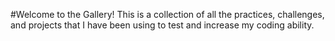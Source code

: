 #Welcome to the Gallery!
This is a collection of all the practices, challenges, and projects that I have been using to test and increase my coding ability.